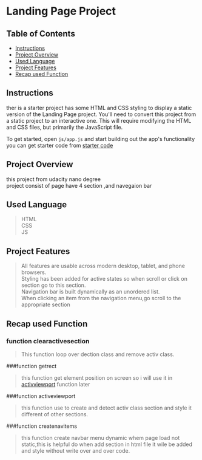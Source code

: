 # Landing Page Project

## Table of Contents

* [Instructions](#instructions)
* [Project Overview](#Project-Overview)
* [Used Language](#Used-Language)
* [Project Features](#Project-Features)
* [Recap used Function](#Recap-used-Function)

## Instructions

ther is a starter project has some HTML and CSS styling to display a static version of the Landing Page project.
You'll need to convert this project from a static project to an interactive one. This will require modifying the HTML and CSS files, but primarily the JavaScript file.

To get started, open `js/app.js` and start building out the app's functionality
you can get starter code from [starter code](#https://github.com/udacity/fend/tree/refresh-2019/projects/landing-page)
## Project Overview
this project from udacity nano degree<br>
project consist of page have 4 section ,and navegaion bar<br>


## Used Language 
> HTML<br>
> CSS<br>
> JS<br>

## Project Features
> All features are usable across modern desktop, tablet, and phone browsers.<br>
> Styling has been added for active states so when scroll or click on section go to this section.<br>
> Navigation bar is built dynamically as an unordered list.<br>
> When clicking an item from the navigation menu,go scroll to the appropriate section<br>
## Recap used Function
### function clearactivesection
>This function loop over dection class and remove activ class.<br>

###function getrect
> this function get element position on screen so i will use it in [activviewport](#function-activeviewport) function later<br>

###function activeviewport
> this function use to create and detect activ class section and style it different of other sections.<br>

###function createnavitems
> this function create navbar menu dynamic whem page load not static,this is helpful do when add section in html file it wile be added and style without write over and over code.<br>


<!--[#Recap]: #Recap-->